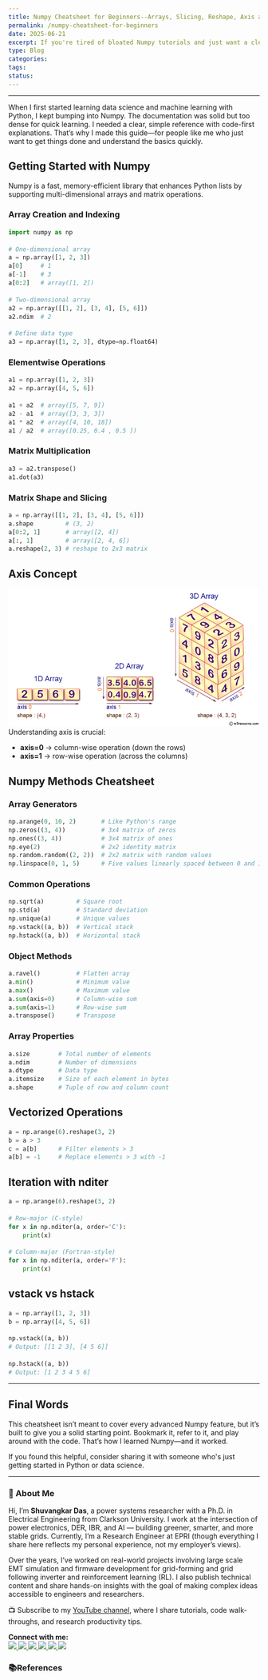 ```yaml
---
title: Numpy Cheatsheet for Beginners--Arrays, Slicing, Reshape, Axis and More
permalink: /numpy-cheatsheet-for-beginners
date: 2025-06-21
excerpt: If you're tired of bloated Numpy tutorials and just want a clear, practical, beginner-friendly guide—this post is for you. Learn how to create arrays, perform slicing, understand axes, reshape matrices, and master core Numpy tricks with simple examples and quick reference blocks.
type: Blog
categories: 
tags: 
status:
---
```

---

When I first started learning data science and machine learning with Python, I kept bumping into Numpy. The documentation was solid but too dense for quick learning. I needed a clear, simple reference with code-first explanations. That’s why I made this guide—for people like me who just want to get things done and understand the basics quickly.

## Getting Started with Numpy

Numpy is a fast, memory-efficient library that enhances Python lists by supporting multi-dimensional arrays and matrix operations.

### Array Creation and Indexing

```python
import numpy as np

# One-dimensional array
a = np.array([1, 2, 3])
a[0]     # 1
a[-1]    # 3
a[0:2]   # array([1, 2])

# Two-dimensional array
a2 = np.array([[1, 2], [3, 4], [5, 6]])
a2.ndim  # 2

# Define data type
a3 = np.array([1, 2, 3], dtype=np.float64)
```

### Elementwise Operations

```python
a1 = np.array([1, 2, 3])
a2 = np.array([4, 5, 6])

a1 + a2  # array([5, 7, 9])
a2 - a1  # array([3, 3, 3])
a1 * a2  # array([4, 10, 18])
a1 / a2  # array([0.25, 0.4 , 0.5 ])
```

### Matrix Multiplication

```python
a3 = a2.transpose()
a1.dot(a3)
```

### Matrix Shape and Slicing

```python
a = np.array([[1, 2], [3, 4], [5, 6]])
a.shape         # (3, 2)
a[0:2, 1]       # array([2, 4])
a[:, 1]         # array([2, 4, 6])
a.reshape(2, 3) # reshape to 2x3 matrix
```

## Axis Concept
![Image](/assets/images/Pasted-image-20250621070125.png)
Understanding axis is crucial:
- **axis=0** → column-wise operation (down the rows)
- **axis=1** → row-wise operation (across the columns)

## Numpy Methods Cheatsheet

### Array Generators

```python
np.arange(0, 10, 2)       # Like Python's range
np.zeros((3, 4))          # 3x4 matrix of zeros
np.ones((3, 4))           # 3x4 matrix of ones
np.eye(2)                 # 2x2 identity matrix
np.random.random((2, 2))  # 2x2 matrix with random values
np.linspace(0, 1, 5)      # Five values linearly spaced between 0 and 1
```

### Common Operations

```python
np.sqrt(a)         # Square root
np.std(a)          # Standard deviation
np.unique(a)       # Unique values
np.vstack((a, b))  # Vertical stack
np.hstack((a, b))  # Horizontal stack
```

### Object Methods

```python
a.ravel()          # Flatten array
a.min()            # Minimum value
a.max()            # Maximum value
a.sum(axis=0)      # Column-wise sum
a.sum(axis=1)      # Row-wise sum
a.transpose()      # Transpose
```

### Array Properties

```python
a.size        # Total number of elements
a.ndim        # Number of dimensions
a.dtype       # Data type
a.itemsize    # Size of each element in bytes
a.shape       # Tuple of row and column count
```

## Vectorized Operations

```python
a = np.arange(6).reshape(3, 2)
b = a > 3
c = a[b]      # Filter elements > 3
a[b] = -1     # Replace elements > 3 with -1
```

## Iteration with nditer

```python
a = np.arange(6).reshape(3, 2)

# Row-major (C-style)
for x in np.nditer(a, order='C'):
    print(x)

# Column-major (Fortran-style)
for x in np.nditer(a, order='F'):
    print(x)
```

## vstack vs hstack

```python
a = np.array([1, 2, 3])
b = np.array([4, 5, 6])

np.vstack((a, b))
# Output: [[1 2 3], [4 5 6]]

np.hstack((a, b))
# Output: [1 2 3 4 5 6]
```

---
## Final Words

This cheatsheet isn’t meant to cover every advanced Numpy feature, but it’s built to give you a solid starting point. Bookmark it, refer to it, and play around with the code. That’s how I learned Numpy—and it worked.

If you found this helpful, consider sharing it with someone who's just getting started in Python or data science.


---
### 👋 About Me
Hi, I’m **Shuvangkar Das**, a power systems researcher with a Ph.D. in Electrical Engineering from Clarkson University. I work at the intersection of power electronics, DER, IBR, and AI — building greener, smarter, and more stable grids. Currently, I’m a Research Engineer at EPRI (though everything I share here reflects my personal experience, not my employer’s views).

Over the years, I’ve worked on real-world projects involving large scale EMT simulation and firmware development for  grid-forming and grid following inverter and reinforcement learning (RL). I also publish technical content and share hands-on insights with the goal of making complex ideas accessible to engineers and researchers.

📺 Subscribe to my [YouTube channel](https://www.youtube.com/@ShuvangkarDas), where I share tutorials, code walk-throughs, and research productivity tips.

<p><strong>Connect with me:<br></strong>
<a href="https://www.youtube.com/@ShuvangkarDas" target="_blank">
    <img src="https://img.shields.io/badge/YouTube-Subscribe-red?style=for-the-badge&logo=youtube">
  </a>
  <a href="https://www.linkedin.com/in/ShuvangkarDas" target="_blank">
    <img src="https://img.shields.io/badge/LinkedIn-Connect-blue?style=for-the-badge&logo=linkedin">
  </a>
  <a href="https://newsletter.shuvangkardas.com" target="_blank">
    <img src="https://img.shields.io/badge/Newsletter-Subscribe-blue?style=for-the-badge">
  </a>
  <a href="https://twitter.com/shuvangkar_das" target="_blank">
    <img src="https://img.shields.io/badge/Twitter-Follow-blue?style=for-the-badge&logo=twitter">
  </a>
  
  <a href="https://github.com/shuvangkardas" target="_blank">
    <img src="https://img.shields.io/badge/GitHub-Follow-black?style=for-the-badge&logo=github">
  </a>
  <a href="https://blog.shuvangkardas.com" target="_blank">
    <img src="https://img.shields.io/badge/Blog-Read-blueviolet?style=for-the-badge">
  </a>
  
</p>

### 📚References




